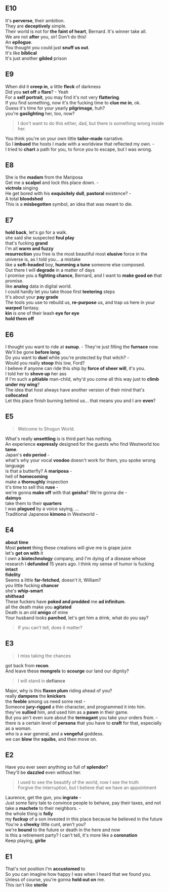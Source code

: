 
## E10 
It's **perverse**, their ambition.  
They are **deceptively** simple.  
Their world is not for **the faint of heart**, Bernard. It's winner take all.  
We are not **after** you, sir! Don't do this!  
An **epilogue**.  
You thought you could just **snuff us out**.  
It's like **biblical**  
It's just another **gilded** prison  

## E9 
When did it **creep in**, a little **fleck** of darkness  
Did you **set off** a **flare**? - Yeah  
For a **self portrait**, you may find it's not very **flattering**.  
If you find something, now it's the fucking time to **clue me in**, ok.  
Guess it's time for your yearly **pilgrimage**, huh?  
you're **gaslighting** her, too, now?  
> I don't want to do this either, dad, but there is something wrong inside her.  

You think you're on your own little **tailor-made** narrative.  
So I **imbued** the hosts I made with a worldview that reflected my own. -  
I tried to **chart** a path for you, to force you to escape, but I was wrong.  


## E8  
She is the **madam** from the Mariposa  
Get me a **scalpel** and lock this place down. -  
**victrola** singing  
He get bored with his **exquisitely** **dull**, **pastoral** existence? -  
A total **bloodshed**  
This is a **misbegotten** symbol, an idea that was meant to die.  


## E7  

**hold back**, let's go for a walk.  
she said she suspected **foul play**  
that's fucking **grand**  
I'm all **warm and fuzzy**  
**resurrection** 
you free is the most beautiful most **elusive** force in the universe is, as I told you... a mistake  
like a **soft-headed** boy, **humming a tune** someone else composed.  
Out there I will **degrade** in a matter of days  
I promise you a **fighting chance**, Bernard, and I want to **make good on** that promise.  
like **analog** data in digital world.  
I could hardly let you take those first **teetering** steps  
It's about your **pay grade**  
The tools you use to rebuild us, **re-purpose** us, and trap us here in your **warped** fantasy.  
**kin** is one of their leash
**eye for eye**   
**hold them off**  

## E6  

I thought you want to ride at **sunup**. - They're just filling the **furnace** now. We'll be gone **before long**.  
Do you want to **duel** while you're protected by that witch? -  
Would you really **stoop** this low, Ford?  
I believe if anyone can ride this ship by **force of sheer will**, it's you.  
I told her to **shove up** her ass  
If I'm such a **pitiable** man-child, why'd you come all this way just to **climb under my wing**?  
The idea that host always have another version of their mind that's **collocated**  
Let this place finish burning behind us... that means you and I are **even**?  


## E5 
> Welcome to Shogun World.  

What's really **unsettling** is is third part has nothing.  
An experience **expressly** designed for the guests who find Westworld too **tame**.   
Japan's **edo period** -  
what's why your vocal **voodoo** doesn't work for them, you spoke wrong language  
is that a butterfly?  A **mariposa** -  
hell of **homecoming**  
make a **thoroughly** inspection  
it's time to sell this **ruse** -  
we're gonna **make off** with that **geisha**? We're gonna die -  
**daimyo**  
take them to their **quarters**  
I was **plagued** by a voice saying, ...  
Traditional Japanese **kimono** in Westworld -  

## E4 
**about time**  
Most **potent** thing these creations will give me is grape juice  
let's **get on with** it  
I own a **biotechnology** company, and I'm dying of a disease whose research I **defunded** 15 years ago. I think my sense of humor is fucking **intact**  
**fidelity**  
Seems a little **far-fetched**, doesn't it, William?  
you little fucking **chancer**  
she's **whip-smart**  
**shithead**  
These fuckers have **poked and prodded** me **ad infinitum**.  
all the death make you **agitated**  
Death is an old **amigo** of mine  
Your husband looks **parched**, let's get him a drink, what do you say?  

> If you can't tell, does it matter?  

## E3 

> I miss taking the chances  

got back from **recon**.  
And leave these **mongrels** to **scourge** our land our dignity?  
> I will stand in **defiance**  

Major, why is this **flaxen plum** riding ahead of you?  
really **dampens** the **knickers**  
the **feeble** among us need some rest -  
Someone **jury-rigged** a thin character, and programmed it into him.  
they've **sullied** him, and used him as a **pawn** in their game.  
But you ain't even sure about the **termagant** you take your orders from. -  
there is a certain level of **persona** that you have to **craft** for that, especially as a woman.    
who is a war general, and a **vengeful** goddess.  
we can **blow** the **squibs**, and then move on.  


## E2 

Have you ever seen anything so full of **splendor**?  
They'll be **dazzled** even without her.  

> I used to see the beautify of the world, now I see the truth  
> Forgive the interruption, but I believe that we have an appointment  

Laurence, get the gun, you **ingrate** -  
Just some fairy tale to convince people to behave, pay their taxes, and not take a **machete** to their neighbors. -  
the whole thing is **folly**  
my **fuckup** of a son invested in this place because he believed in the future  
You're a **cheeky** little cunt, aren't you?  
we're **bound** to the future or death in the here and now  
Is this a retirement party? I can't tell, it's more like a **coronation**  
Keep playing, **girlie**  


## E1 

That's not position I'm **accustomed** to  
So you can imagine how happy I was when I heard that we found you. Unless of course, you're gonna **hold out on** me.  
This isn't like **sterile**  
